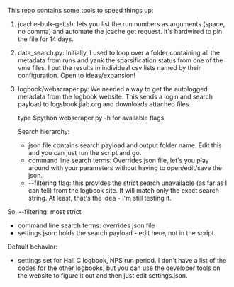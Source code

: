 This repo contains some tools to speed things up:

1. jcache-bulk-get.sh:
	 lets you list the run numbers as arguments (space, no comma) and automate the jcache get request.  It's hardwired to pin the file for 14 days.
2. data_search.py:
	Initially, I used to loop over a folder containing all the metadata from runs and yank the sparsification status from one of the vme files.  I put the results in individual csv lists named by their configuration. Open to ideas/expansion!

3. logbook/webscraper.py:
	We needed a way to get the autologged metadata from the logbook website.  This sends a login and search payload to logsbook.jlab.org and downloads attached files.
	
	type $python webscraper.py -h for available flags
	
	Search hierarchy:
	- json file contains search payload and output folder name.  Edit this and you can just run the script and go.
	- command line search terms: Overrides json file, let's you play around with your parameters without having to open/edit/save the json.
	- --filtering flag: this provides the strict search unavailable (as far as I can tell) from the logbook site.  It will match only the exact search string.  At least, that's the idea - I'm still testing it.

So, 
--filtering: most strict
- command line search terms: overrides json file
- settings.json: holds the search payload - edit here, not in the script.

Default behavior:
- settings set for Hall C logbook, NPS run period.  I don't have a list of the codes for the other logbooks, but you can use the developer tools on the website to figure it out and then just edit settings.json.
